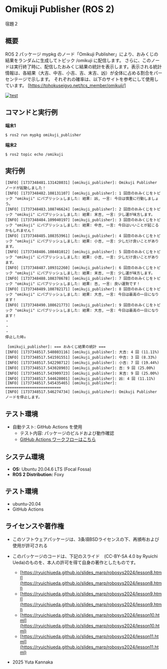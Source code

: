 # Omikuji Publisher (ROS 2)
宿題２

## 概要
ROS 2 パッケージ mypkg のノード「Omikuji Publisher」により、おみくじの結果をランダムに生成してトピック /omikuji に配信します。
さらに、このノードは実行終了時に、配信したおみくじ結果の統計を表示します。表示される統計情報は、各結果（大吉、中吉、小吉、吉、末吉、凶）が全体に占める割合をパーセンテージで示します。
それぞれの確率は、以下のサイトを参考にして使用しています。
[https://tohokuseigyo.net/tcs_member/omikuji/]


[![test](https://github.com/atuy10969/mypkg/actions/workflows/test.yml/badge.svg)](https://github.com/atuy10969/mypkg/actions/workflows/test.yml)



## コマンドと実行例

**端末1**
~~~
$ ros2 run mypkg omikuji_publisher
~~~

**端末2**
~~~
$ ros2 topic echo /omikuji
~~~

## 実行例
~~~
[INFO] [1737348481.131428031] [omikuji_publisher]: Omikuji Publisher ノードが起動しました！
[INFO] [1737348482.108131107] [omikuji_publisher]: 1 回目のおみくじをトピック "omikuji" にパブリッシュしました: 結果: 凶, 一言: 今日は慎重に行動しましょう。
[INFO] [1737348483.108746624] [omikuji_publisher]: 2 回目のおみくじをトピック "omikuji" にパブリッシュしました: 結果: 末吉, 一言: 少し運が味方します。
[INFO] [1737348484.109040197] [omikuji_publisher]: 3 回目のおみくじをトピック "omikuji" にパブリッシュしました: 結果: 中吉, 一言: 今日はいいことが起こるかもしれません！
[INFO] [1737348485.108353961] [omikuji_publisher]: 4 回目のおみくじをトピック "omikuji" にパブリッシュしました: 結果: 小吉, 一言: 少しだけ良いことがあります。
[INFO] [1737348486.108481012] [omikuji_publisher]: 5 回目のおみくじをトピック "omikuji" にパブリッシュしました: 結果: 小吉, 一言: 少しだけ良いことがあります。
[INFO] [1737348487.109312260] [omikuji_publisher]: 6 回目のおみくじをトピック "omikuji" にパブリッシュしました: 結果: 末吉, 一言: 少し運が味方します。
[INFO] [1737348488.108378678] [omikuji_publisher]: 7 回目のおみくじをトピック "omikuji" にパブリッシュしました: 結果: 吉, 一言: 良い運勢です！
[INFO] [1737348489.108782171] [omikuji_publisher]: 8 回目のおみくじをトピック "omikuji" にパブリッシュしました: 結果: 大吉, 一言: 今日は最高の一日になります！
[INFO] [1737348490.108621773] [omikuji_publisher]: 9 回目のおみくじをトピック "omikuji" にパブリッシュしました: 結果: 大吉, 一言: 今日は最高の一日になります！
・
・
・
停止した時↓

 [omikuji_publisher]: === おみくじ結果の統計 ===
[INFO] [1737348517.540803116] [omikuji_publisher]: 大吉: 4 回 (11.11%)
[INFO] [1737348517.541591551] [omikuji_publisher]: 中吉: 3 回 (8.33%)
[INFO] [1737348517.542298712] [omikuji_publisher]: 小吉: 7 回 (19.44%)
[INFO] [1737348517.543028903] [omikuji_publisher]: 吉: 9 回 (25.00%)
[INFO] [1737348517.543909723] [omikuji_publisher]: 末吉: 9 回 (25.00%)
[INFO] [1737348517.544628001] [omikuji_publisher]: 凶: 4 回 (11.11%)
[INFO] [1737348517.545435465] [omikuji_publisher]: =========================
[INFO] [1737348517.546274734] [omikuji_publisher]: Omikuji Publisher ノードを停止します。

~~~


## テスト環境
- 自動テスト: GitHub Actions を使用
  - テスト内容: パッケージのビルドおよび動作確認
  - [GitHub Actions ワークフローはこちら](https://github.com/atuy10969/mypkg/actions/workflows/test.yml)


## システム環境

- **OS:** Ubuntu 20.04.6 LTS (Focal Fossa)
- **ROS 2 Distribution:** Foxy

## テスト環境
- ubuntu-20.04
- GitHub Actions

## ライセンスや著作権
 - このソフトウェアパッケージは、3条項BSDライセンスの下、再頒布および使用が許可される

 - このパッケージのコードは、下記のスライド　(CC-BY-SA 4.0 by Ryuichi Ueda)のものを、本人の許可を得て自身の著作としたものです。
    - [https://ryuichiueda.github.io/slides_marp/robosys2024/lesson8.html](https://ryuichiueda.github.io/slides_marp/robosys2024/lesson8.html)
    - [https://ryuichiueda.github.io/slides_marp/robosys2024/lesson9.html](https://ryuichiueda.github.io/slides_marp/robosys2024/lesson9.html)
    - [https://ryuichiueda.github.io/slides_marp/robosys2024/lesson10.html](https://ryuichiueda.github.io/slides_marp/robosys2024/lesson10.html)
    - [https://ryuichiueda.github.io/slides_marp/robosys2024/lesson11.html](https://ryuichiueda.github.io/slides_marp/robosys2024/lesson11.html)

- 2025 Yuta Kannaka



